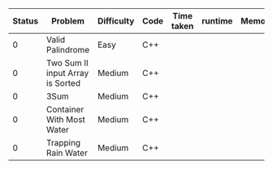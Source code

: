 | Status | Problem                          | Difficulty | Code | Time taken | runtime | Memory |
| ------ | -------------------------------- | ---------- | ---- | ---------- | ------- | ------ |
| 0      | Valid Palindrome                 | Easy       | C++  |            |         |        |
| 0      | Two Sum II input Array is Sorted | Medium     | C++  |            |         |        |
| 0      | 3Sum                             | Medium     | C++  |            |         |        |
| 0      | Container With Most Water        | Medium     | C++  |            |         |        |
| 0      | Trapping Rain Water              | Medium     | C++  |            |         |        |
